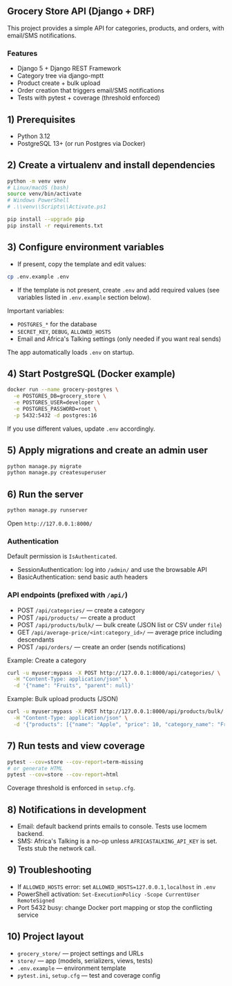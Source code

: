 ## Grocery Store API (Django + DRF)

This project provides a simple API for categories, products, and orders, with email/SMS notifications.

### Features
- Django 5 + Django REST Framework
- Category tree via django-mptt
- Product create + bulk upload
- Order creation that triggers email/SMS notifications
- Tests with pytest + coverage (threshold enforced)

## 1) Prerequisites
- Python 3.12
- PostgreSQL 13+ (or run Postgres via Docker)

## 2) Create a virtualenv and install dependencies
```bash
python -m venv venv
# Linux/macOS (bash)
source venv/bin/activate
# Windows PowerShell
# .\\venv\\Scripts\\Activate.ps1

pip install --upgrade pip
pip install -r requirements.txt
```

## 3) Configure environment variables
- If present, copy the template and edit values:
```bash
cp .env.example .env
```
- If the template is not present, create `.env` and add required values (see variables listed in `.env.example` section below).

Important variables:
- `POSTGRES_*` for the database
- `SECRET_KEY`, `DEBUG`, `ALLOWED_HOSTS`
- Email and Africa's Talking settings (only needed if you want real sends)

The app automatically loads `.env` on startup.

## 4) Start PostgreSQL (Docker example)
```bash
docker run --name grocery-postgres \
  -e POSTGRES_DB=grocery_store \
  -e POSTGRES_USER=developer \
  -e POSTGRES_PASSWORD=root \
  -p 5432:5432 -d postgres:16
```
If you use different values, update `.env` accordingly.

## 5) Apply migrations and create an admin user
```bash
python manage.py migrate
python manage.py createsuperuser
```

## 6) Run the server
```bash
python manage.py runserver
```
Open `http://127.0.0.1:8000/`

### Authentication
Default permission is `IsAuthenticated`.
- SessionAuthentication: log into `/admin/` and use the browsable API
- BasicAuthentication: send basic auth headers

### API endpoints (prefixed with `/api/`)
- POST `/api/categories/` — create a category
- POST `/api/products/` — create a product
- POST `/api/products/bulk/` — bulk create (JSON list or CSV under `file`)
- GET  `/api/average-price/<int:category_id>/` — average price including descendants
- POST `/api/orders/` — create an order (sends notifications)

Example: Create a category
```bash
curl -u myuser:mypass -X POST http://127.0.0.1:8000/api/categories/ \
  -H "Content-Type: application/json" \
  -d '{"name": "Fruits", "parent": null}'
```

Example: Bulk upload products (JSON)
```bash
curl -u myuser:mypass -X POST http://127.0.0.1:8000/api/products/bulk/ \
  -H "Content-Type: application/json" \
  -d '{"products": [{"name": "Apple", "price": 10, "category_name": "Fruits"}]}'
```

## 7) Run tests and view coverage
```bash
pytest --cov=store --cov-report=term-missing
# or generate HTML
pytest --cov=store --cov-report=html
```
Coverage threshold is enforced in `setup.cfg`.

## 8) Notifications in development
- Email: default backend prints emails to console. Tests use locmem backend.
- SMS: Africa's Talking is a no-op unless `AFRICASTALKING_API_KEY` is set. Tests stub the network call.

## 9) Troubleshooting
- If `ALLOWED_HOSTS` error: set `ALLOWED_HOSTS=127.0.0.1,localhost` in `.env`
- PowerShell activation: `Set-ExecutionPolicy -Scope CurrentUser RemoteSigned`
- Port 5432 busy: change Docker port mapping or stop the conflicting service

## 10) Project layout
- `grocery_store/` — project settings and URLs
- `store/` — app (models, serializers, views, tests)
- `.env.example` — environment template
- `pytest.ini`, `setup.cfg` — test and coverage config


